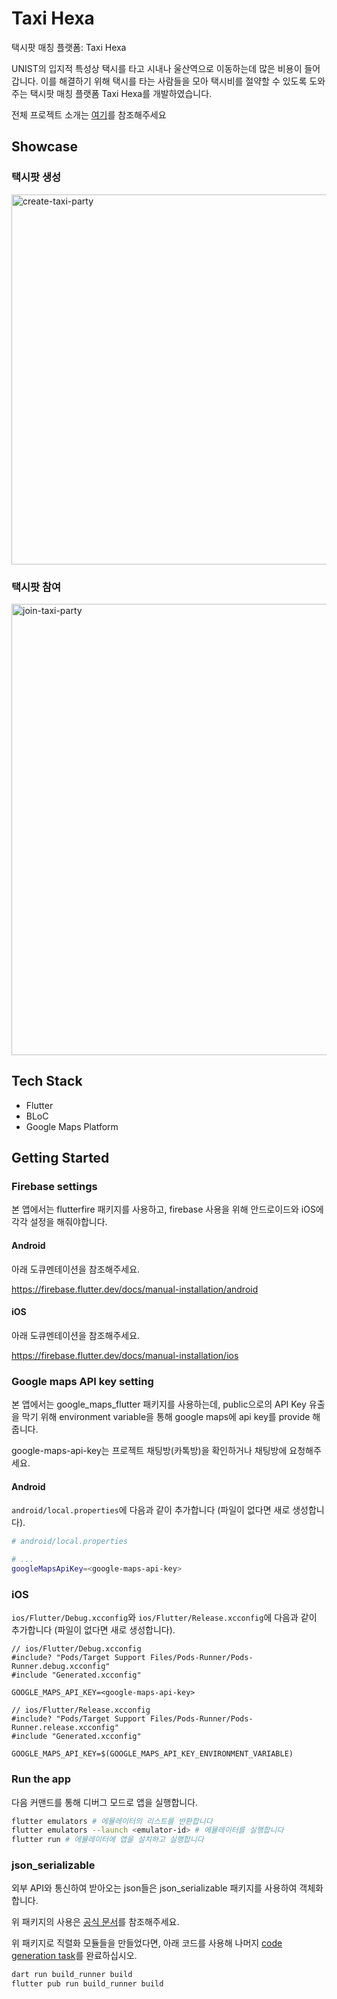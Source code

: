 # Taxi Hexa

택시팟 매칭 플랫폼: Taxi Hexa

UNIST의 입지적 특성상 택시를 타고 시내나 울산역으로 이동하는데 많은 비용이 들어 갑니다. 이를 해결하기 위해 택시를 타는 사람들을 모아 택시비를 절약할 수 있도록 도와주는 택시팟 매칭 플랫폼 Taxi Hexa를 개발하였습니다.

전체 프로젝트 소개는 [여기](https://docs.google.com/presentation/d/1diw18e7jkFyxoNhdG-CTJ_SvW0I1bmjpWzMkUdhEdk8/edit?usp=sharing)를 참조해주세요

## Showcase

### 택시팟 생성

<img width="592" alt="create-taxi-party" src="https://github.com/01Joseph-Hwang10/taxi_hexa/assets/72839543/fe290fd2-48d5-4a86-902d-b50565e38980">

### 택시팟 참여

<img width="722" alt="join-taxi-party" src="https://github.com/01Joseph-Hwang10/taxi_hexa/assets/72839543/30f9147a-baf3-4106-b0ef-d24d58afcbe5">

## Tech Stack

- Flutter
- BLoC
- Google Maps Platform

## Getting Started

### Firebase settings

본 앱에서는 flutterfire 패키지를 사용하고, firebase 사용을 위해 안드로이드와 iOS에 각각 설정을 해줘야합니다.

#### Android

아래 도큐멘테이션을 참조해주세요.

<https://firebase.flutter.dev/docs/manual-installation/android>

#### iOS

아래 도큐멘테이션을 참조해주세요.

<https://firebase.flutter.dev/docs/manual-installation/ios>

### Google maps API key setting

본 앱에서는 google_maps_flutter 패키지를 사용하는데, public으로의 API Key 유출을 막기 위해 environment variable을 통해 google maps에 api key를 provide 해줍니다.

google-maps-api-key는 프로젝트 채팅방(카톡방)을 확인하거나 채팅방에 요청해주세요.

#### Android

`android/local.properties`에 다음과 같이 추가합니다 (파일이 없다면 새로 생성합니다).

```sh
# android/local.properties

# ...
googleMapsApiKey=<google-maps-api-key>

```

### iOS

`ios/Flutter/Debug.xcconfig`와 `ios/Flutter/Release.xcconfig`에 다음과 같이 추가합니다 (파일이 없다면 새로 생성합니다).

```obj-c
// ios/Flutter/Debug.xcconfig
#include? "Pods/Target Support Files/Pods-Runner/Pods-Runner.debug.xcconfig"
#include "Generated.xcconfig"

GOOGLE_MAPS_API_KEY=<google-maps-api-key>

```
```obj-c
// ios/Flutter/Release.xcconfig
#include? "Pods/Target Support Files/Pods-Runner/Pods-Runner.release.xcconfig"
#include "Generated.xcconfig"

GOOGLE_MAPS_API_KEY=$(GOOGLE_MAPS_API_KEY_ENVIRONMENT_VARIABLE)

```

### Run the app

다음 커맨드를 통해 디버그 모드로 앱을 실행합니다.
```sh
flutter emulators # 에뮬레이터의 리스트를 반환합니다
flutter emulators --launch <emulator-id> # 에뮬레이터를 실행합니다
flutter run # 에뮬레이터에 앱을 설치하고 실행합니다
```

### json_serializable

외부 API와 통신하여 받아오는 json들은 json_serializable 패키지를 사용하여 객체화합니다.

위 패키지의 사용은 [공식 문서](https://pub.dev/packages/json_serializable)를 참조해주세요.

위 패키지로 직렬화 모듈들을 만들었다면, 아래 코드를 사용해 나머지 [code generation task](https://pub.dev/packages/json_serializable#running-the-code-generator)를 완료하십시오.

```bash
dart run build_runner build
flutter pub run build_runner build
```
